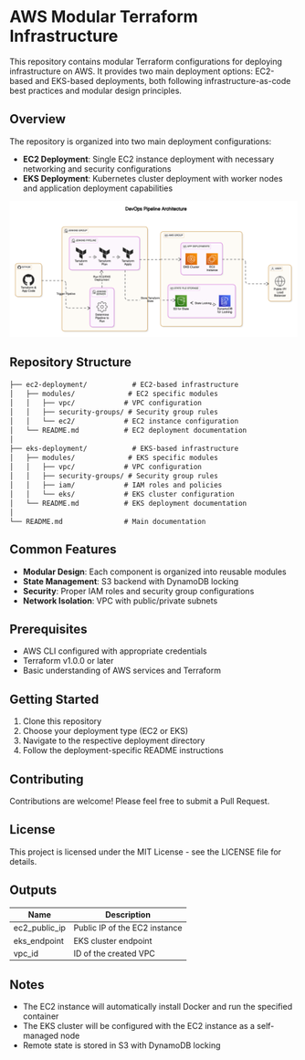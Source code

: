 # AWS Modular Terraform Infrastructure

This repository contains modular Terraform configurations for deploying infrastructure on AWS. It provides two main deployment options: EC2-based and EKS-based deployments, both following infrastructure-as-code best practices and modular design principles.

## Overview

The repository is organized into two main deployment configurations:

- **EC2 Deployment**: Single EC2 instance deployment with necessary networking and security configurations
- **EKS Deployment**: Kubernetes cluster deployment with worker nodes and application deployment capabilities

<p align="center"> <img src="./assets/project-infra.png" alt="Architecture Diagram" width="800"> </p>

## Repository Structure

```
├── ec2-deployment/           # EC2-based infrastructure
│   ├── modules/             # EC2 specific modules
│   │   ├── vpc/            # VPC configuration
│   │   ├── security-groups/ # Security group rules
│   │   └── ec2/            # EC2 instance configuration
│   └── README.md           # EC2 deployment documentation
│
├── eks-deployment/           # EKS-based infrastructure
│   ├── modules/             # EKS specific modules
│   │   ├── vpc/            # VPC configuration
│   │   ├── security-groups/ # Security group rules
│   │   ├── iam/            # IAM roles and policies
│   │   └── eks/            # EKS cluster configuration
│   └── README.md           # EKS deployment documentation
│
└── README.md               # Main documentation
```

## Common Features

- **Modular Design**: Each component is organized into reusable modules
- **State Management**: S3 backend with DynamoDB locking
- **Security**: Proper IAM roles and security group configurations
- **Network Isolation**: VPC with public/private subnets

## Prerequisites

- AWS CLI configured with appropriate credentials
- Terraform v1.0.0 or later
- Basic understanding of AWS services and Terraform

## Getting Started

1. Clone this repository
2. Choose your deployment type (EC2 or EKS)
3. Navigate to the respective deployment directory
4. Follow the deployment-specific README instructions

## Contributing

Contributions are welcome! Please feel free to submit a Pull Request.

## License

This project is licensed under the MIT License - see the LICENSE file for details.

## Outputs

| Name | Description |
|------|-------------|
| ec2_public_ip | Public IP of the EC2 instance |
| eks_endpoint | EKS cluster endpoint |
| vpc_id | ID of the created VPC |

## Notes

- The EC2 instance will automatically install Docker and run the specified container
- The EKS cluster will be configured with the EC2 instance as a self-managed node
- Remote state is stored in S3 with DynamoDB locking
